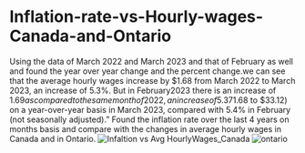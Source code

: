 # Inflation-rate-vs-Hourly-wages-Canada-and-Ontario
Using the data of March 2022 and March 2023 and that of February as well and found the year over year change and the percent change.we can see that the average hourly wages increase by $1.68 from March 2022 to March 2023, an increase of 5.3%. But in February2023 there is an increase of $1.69 as compared to the same month of 2022, an increase of 5.37%, i.e., 5.4%. This proves the claim by stats Canada in twitter “Average hourly wages rose 5.3% (+$1.68 to $33.12) on a year-over-year basis in March 2023, compared with 5.4% in February (not seasonally adjusted).” 
Found the inflation rate over the last 4 years on months basis and compare with the changes in average hourly wages in Canada and in Ontario.
![Infaltion vs Avg HourlyWages_Canada](https://github.com/AnjanaSebastian25/Inflation-rate-vs-Hourly-wages-Canada-and-Ontario/assets/131631827/4f64b457-8423-42cf-86fd-8b763d064ca3)
![ontario](https://github.com/AnjanaSebastian25/Inflation-rate-vs-Hourly-wages-Canada-and-Ontario/assets/131631827/18bd3111-3dd4-4127-8173-d1c0453ff6df)






